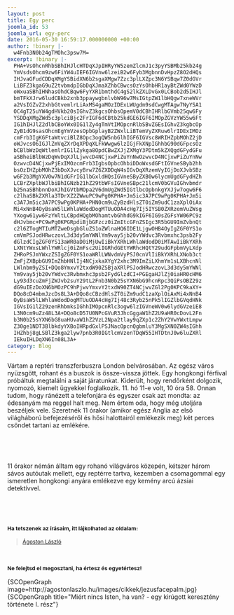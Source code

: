 ```yaml
---
layout: post
title: Egy perc
joomla_id: 53
joomla_url: egy-perc
date: 2016-05-30 16:59:17.000000000 +00:00
author: !binary |-
  w4Fnb3N0b24gTMOhc3psw7M=
excerpt: !binary |-
  PHA+VsOhcnRhbSBhIHJlcHTDqXJpIHRyYW5zemZlcmJ1c3pyYSBMb25kb24g
  YmVsdsOhcm9zw6FiYW4uIEF6IGVnw6lzeiB2w6Fyb3MgbnnDvHpzZ8O2dHQs
  IHJvaGFudCDDqXMgYSBidXN6b2sgaXMgw7Zzc3plLXZpc3N6YSBqw7Z0dGVr
  LiBFZ3kgaG9uZ2tvbmdpIGbDqXJmaXZhbCBwcsOzYsOhbHR1ayBtZWd0YWzD
  oWxuaSBhIHNhasOhdCBqw6FyYXR1bmthdC4gS2lkZXLDvGx0LCBob2d5IHJl
  bmTFkXJrw6ludCBkb2xnb3ppaywgbnlvbW96w7MsIGtpZW1lbHQgw7xneWVr
  a2VsIGZvZ2xhbGtvemlrLiAxMS4gaMOzIDExLWUgdm9sdCwgMTAgw7NyYSA1
  OC4gT25uYW4gdHVkb20sIGhvZ3kgcsOhbsOpemV0dCBhIHRlbGVmb25qw6Fy
  YSDDqXMgZWd5c3plciBjc2FrIGF6dCBtb25kdGE6IGF6IMOpZGVzYW55w6Ft
  IG1hIHJlZ2dlbCBoYWx0IG1lZy4gTmVtIMOpcnRlbSBvZGEsIGhvZ3kgbcOp
  ZyB1dG9sasOhcmEgYmVzesOpbGplayB2ZWxlLiBTemVyZXRuw6lrIDExIMOz
  cmFrb3IgKGFtaWtvciBlZ8Opc3ogQW5nbGlhIGF6IGVsc8WRIHZpbMOhZ2jD
  oWJvcsO6IGJlZmVqZXrDqXPDqXLFkWwgw6lzIGjFkXNpIGhhbG90dGFpcsOz
  bCBlbWzDqWtlemlrIG1lZykga8OpdCBwZXJjZXMgY3PDtm5kZXQgdGFydGFu
  aSBheiBlbWzDqWvDqXJlLjwvcD4NCjxwPiZuYnNwOzwvcD4NCjxwPiZuYnNw
  OzwvcD4NCjxwPjExIMOzcmFrb3IgbsOpbcOhbiDDoWxsdGFtIGVneSByb2hh
  bsOzIHZpbMOhZ3bDoXJvcyBrw7Z6ZXDDqW4sIGvDqXRzemVyIGjDoXJvbSBz
  w6F2b3MgYXV0w7N1dGFrIG1lbGxldHQsIGVneSByZXB0w6lycmUgdGFydHZh
  LCBrZXplbWJlbiBhIGNzb21hZ29tbWFsIGVneSBpc21lcmV0bGVuIGhvbmdr
  b25naSBhbnnDoXJhIGVtbMOpa2V6dmUgZWd5IGtlbcOpbnkgYXJjw7ogw6F6
  c2lhaSBkZXRla3TDrXZ2ZWwuPC9wPg0KPHA+Jm5ic3A7PC9wPg0KPHA+Jm5i
  c3A7Jm5ic3A7PC9wPg0KPHA+PHN0cm9uZyBzdHlsZT0iZm9udC1zaXplOiAx
  Mi4xNnB4OyBsaW5lLWhlaWdodDogMTUuODA4cHg7Ij5IYSB0ZXRzemVuZWsg
  YXogw61yw6FzYWltLCBpdHQgbMOhamtvbGhhdG9kIGF6IG9sZGFsYW06PC9z
  dHJvbmc+PC9wPg0KPGRpdiBjbGFzcz0iZmItcGFnZSIgc3R5bGU9ImZvbnQt
  c2l6ZTogMTIuMTZweDsgbGluZS1oZWlnaHQ6IDE1LjgwOHB4OyIgZGF0YS1o
  cmVmPSJodHRwczovL3d3dy5mYWNlYm9vay5jb20vYWdvc3Rvbmxhc3psb2Fy
  dGlzdCIgZGF0YS13aWR0aD0iMjUwIiBkYXRhLWhlaWdodD0iMTAwIiBkYXRh
  LXNtYWxsLWhlYWRlcj0iZmFsc2UiIGRhdGEtYWRhcHQtY29udGFpbmVyLXdp
  ZHRoPSJmYWxzZSIgZGF0YS1oaWRlLWNvdmVyPSJ0cnVlIiBkYXRhLXNob3ct
  ZmFjZXBpbGU9ImZhbHNlIj4NCjxkaXYgY2xhc3M9ImZiLXhmYm1sLXBhcnNl
  LWlnbm9yZSI+DQo8YmxvY2txdW90ZSBjaXRlPSJodHRwczovL3d3dy5mYWNl
  Ym9vay5jb20vYWdvc3Rvbmxhc3psb2FydGlzdCI+PGEgaHJlZj0iaHR0cHM6
  Ly93d3cuZmFjZWJvb2suY29tL2Fnb3N0b25sYXN6bG9hcnRpc3QiPsOBZ29z
  dG9uIEzDoXN6bMOzPC9hPjwvYmxvY2txdW90ZT4NCjwvZGl2Pg0KPC9kaXY+
  DQo8cD4mbmJzcDs8L3A+DQo8cCBzdHlsZT0iZm9udC1zaXplOiAxMi4xNnB4
  OyBsaW5lLWhlaWdodDogMTUuODA4cHg7Ij48c3Ryb25nPk5lIGZlbGVqdHNk
  IGVsIG1lZ29zenRhbmksIGhhIMOpcnRlc3ogw6lzIGVneWV0w6lydGVzeiE8
  L3N0cm9uZz48L3A+DQo8cD57U0NPcGVuR3JhcGggaW1hZ2U9aHR0cDovL2Fn
  b3N0b25sYXN6bG8uaHUvaW1hZ2VzL2Npa2tlay9qZXp1c2ZhY2VwYWxtLmpw
  Z30ge1NDT3BlbkdyYXBoIHRpdGxlPSJNacOpcnQgbmluY3MgSXN0ZW4sIGhh
  IHZhbj8gLSBlZ3kga2lyw7pnb3R0IGtlcmVzenTDqW55IHTDtnJ0w6luZXRl
  IEkuIHLDqXN6In08L3A+
category: Blog
---
```

<p>Vártam a reptéri transzferbuszra London belvárosában. Az egész város nyüzsgött, rohant és a buszok is össze-vissza jöttek. Egy hongkongi férfival próbáltuk megtalálni a saját járatunkat. Kiderült, hogy rendőrként dolgozik, nyomozó, kiemelt ügyekkel foglalkozik. 11. hó 11-e volt, 10 óra 58. Onnan tudom, hogy ránézett a telefonjára és egyszer csak azt mondta: az édesanyám ma reggel halt meg. Nem értem oda, hogy még utoljára beszéljek vele. Szeretnék 11 órakor (amikor egész Anglia az első világháború befejezéséről és hősi halottairól emlékezik meg) két perces csöndet tartani az emlékére.</p>
<p>&nbsp;</p>
<p>&nbsp;</p>
<p>11 órakor némán álltam egy rohanó világváros közepén, kétszer három sávos autóutak mellett, egy reptérre tartva, kezemben a csomagommal egy ismeretlen hongkongi anyára emlékezve egy kemény arcú ázsiai detektívvel.</p>
<p>&nbsp;</p>
<p>&nbsp;&nbsp;</p>
<p><strong style="font-size: 12.16px; line-height: 15.808px;">Ha tetszenek az írásaim, itt lájkolhatod az oldalam:</strong></p>
<div class="fb-page" style="font-size: 12.16px; line-height: 15.808px;" data-href="https://www.facebook.com/agostonlaszloartist" data-width="250" data-height="100" data-small-header="false" data-adapt-container-width="false" data-hide-cover="true" data-show-facepile="false">
<div class="fb-xfbml-parse-ignore">
<blockquote cite="https://www.facebook.com/agostonlaszloartist"><a href="https://www.facebook.com/agostonlaszloartist">Ágoston László</a></blockquote>
</div>
</div>
<p>&nbsp;</p>
<p style="font-size: 12.16px; line-height: 15.808px;"><strong>Ne felejtsd el megosztani, ha értesz és egyetértesz!</strong></p>
<p>{SCOpenGraph image=http://agostonlaszlo.hu/images/cikkek/jezusfacepalm.jpg} {SCOpenGraph title="Miért nincs Isten, ha van? - egy kirúgott keresztény története I. rész"}</p>
